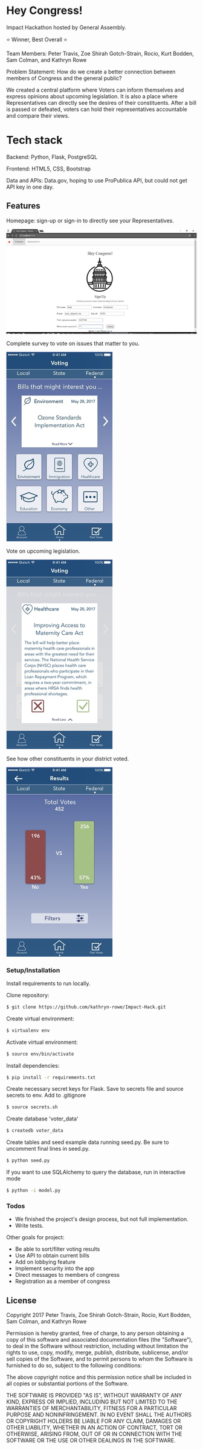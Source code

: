 # Hey Congress!

Impact Hackathon hosted by General Assembly.

:star: Winner, Best Overall :star:

Team Members: Peter Travis, Zoe Shirah Gotch-Strain, Rocio, Kurt Bodden, Sam Colman, and Kathryn Rowe

Problem Statement: How do we create a better connection between members of Congress and the general public?

We created a central platform where Voters can inform themselves and express opinions about upcoming legislation. It is also a place where Representatives can directly see the desires of their constituents. After a bill is passed or defeated, voters can hold their representatives accountable and compare their views.

# Tech stack
Backend: Python, Flask, PostgreSQL

Frontend: HTML5, CSS, Bootstrap

Data and APIs: Data.gov, hoping to use ProPublica API, but could not get API key in one day.

## Features

Homepage: sign-up or sign-in to directly see your Representatives.

![alt text](https://github.com/kathryn-rowe/Impact-Hack/blob/master/static/images/homepage.jpg "Homepage")

Complete survey to vote on issues that matter to you.

![alt text](https://github.com/kathryn-rowe/Impact-Hack/blob/master/static/images/voting_page.jpg "Issues Page")

Vote on upcoming legislation.

![alt text](https://github.com/kathryn-rowe/Impact-Hack/blob/master/static/images/voting_page3.jpg "Vote Page")

See how other constituents in your district voted.

![alt text](https://github.com/kathryn-rowe/Impact-Hack/blob/master/static/images/results.jpg "Results Page")

### Setup/Installation

Install requirements to run locally.

Clone repository:

```sh
$ git clone https://github.com/kathryn-rowe/Impact-Hack.git
```
Create virtual environment:

```sh
$ virtualenv env
```
Activate virtual environment:
```sh
$ source env/bin/activate
```
Install dependencies:
```sh
$ pip install -r requirements.txt
```
Create necessary secret keys for Flask. Save to secrets file and source secrets to env. Add to .gitignore
```sh
$ source secrets.sh
```
Create database 'voter_data'
```sh
$ createdb voter_data
```
Create tables and seed example data running seed.py. Be sure to uncomment final lines in seed.py.
```sh
$ python seed.py
```
If you want to use SQLAlchemy to query the database, run in interactive mode
```sh
$ python -i model.py
```

### Todos

 - We finished the project's design process, but not full implementation. 
 - Write tests.

Other goals for project:
 - Be able to sort/filter voting results
 - Use API to obtain current bills 
 - Add on lobbying feature
 - Implement security into the app
 - Direct messages to members of congress
 - Registration as a member of congress


License
----

Copyright 2017 Peter Travis, Zoe Shirah Gotch-Strain, Rocio, Kurt Bodden, Sam Colman, and Kathryn Rowe

Permission is hereby granted, free of charge, to any person obtaining a copy of this software and associated documentation files (the "Software"), to deal in the Software without restriction, including without limitation the rights to use, copy, modify, merge, publish, distribute, sublicense, and/or sell copies of the Software, and to permit persons to whom the Software is furnished to do so, subject to the following conditions:

The above copyright notice and this permission notice shall be included in all copies or substantial portions of the Software.

THE SOFTWARE IS PROVIDED "AS IS", WITHOUT WARRANTY OF ANY KIND, EXPRESS OR IMPLIED, INCLUDING BUT NOT LIMITED TO THE WARRANTIES OF MERCHANTABILITY, FITNESS FOR A PARTICULAR PURPOSE AND NONINFRINGEMENT. IN NO EVENT SHALL THE AUTHORS OR COPYRIGHT HOLDERS BE LIABLE FOR ANY CLAIM, DAMAGES OR OTHER LIABILITY, WHETHER IN AN ACTION OF CONTRACT, TORT OR OTHERWISE, ARISING FROM, OUT OF OR IN CONNECTION WITH THE SOFTWARE OR THE USE OR OTHER DEALINGS IN THE SOFTWARE.


[//]: # (These are reference links used in the body of this note and get stripped out when the markdown processor does its job. There is no need to format nicely because it shouldn't be seen. Thanks SO - http://stackoverflow.com/questions/4823468/store-comments-in-markdown-syntax)


